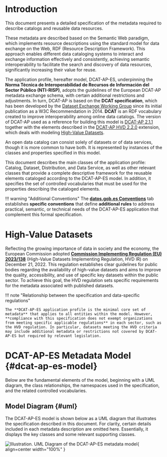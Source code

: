 # Introduction

This document presents a detailed specification of the metadata required to describe catalogs and reusable data resources.

These metadata are described based on the Semantic Web paradigm, which implements resource descriptions using the standard model for data exchange on the Web, RDF (Resource Description Framework). This approach enables different data cataloging systems to interact and exchange information effectively and consistently, achieving semantic interoperability to facilitate the search and discovery of data resources, significantly increasing their value for reuse.

The application profile, hereafter model, DCAT-AP-ES, underpinning the **Norma Técnica de Interoperabilidad de Recursos de Información del Sector Público (NTI-RISP)**, adopts the guidelines of the European DCAT-AP metadata exchange schema, with certain additional restrictions and adjustments. In turn, DCAT-AP is based on the **DCAT specification**, which has been developed by the [Dataset Exchange Working Group](https://www.w3.org/2017/dxwg/) since its initial publication as a W3C Recommendation in 2014. **DCAT** is an RDF vocabulary created to improve interoperability among online data catalogs. The version of DCAT-AP used as a reference for building this model is [DCAT-AP 2.1.1](https://joinup.ec.europa.eu/collection/semic-support-centre/solution/dcat-application-profile-data-portals-europe/release/211) together with the elements described in the [DCAT-AP HVD 2.2.0](https://semiceu.github.io/DCAT-AP/releases/2.2.0-hvd/) extension, which deals with modeling [High-Value Datasets](https://datos.gob.es/es/noticia/europa-define-los-conjuntos-de-datos-de-alto-valor-que-el-sector-publico-tendra-que-abrir).

An open data catalog can consist solely of datasets or of data services, though it is more common to have both. It is represented by instances of the classes and properties specified in this model.

This document describes the main classes of the application profile: Catalog, Dataset, Distribution, and Data Service, as well as other relevant classes that provide a complete descriptive framework for the reusable elements cataloged according to the DCAT-AP-ES model. In addition, it specifies the set of controlled vocabularies that must be used for the properties describing the cataloged elements.

!!! warning "Additional Conventions"
    The [**datos.gob.es Conventions**](./conventions) tab establishes **specific conventions** that define **additional rules** to address practical, semantic, or technical needs of the DCAT-AP-ES application that complement this formal specification.

# High-Value Datasets

Reflecting the growing importance of data in society and the economy, the European Commission adopted [**Commission Implementing Regulation (EU) 2023/138**](https://eur-lex.europa.eu/legal-content/ES/TXT/HTML/?uri=CELEX:32023R0138) (High-Value Datasets Implementing Regulation, HVD IR) on December 21, 2022. This regulation establishes clear guidelines for public bodies regarding the availability of high-value datasets and aims to improve the quality, accessibility, and use of specific key datasets within the public sector. To achieve this goal, the HVD regulation sets specific requirements for the metadata associated with published datasets.

!!! note "Relationship between the specification and data-specific regulations"

    The **DCAT-AP-ES application profile is the minimal core set of metadata** that applies to all entities within the model. However, **compliance with this specification does not exempt organizations from meeting specific applicable regulations** in each sector, such as the HVD regulation. In particular, datasets meeting the HVD criteria may include additional metadata or restrictions not covered by DCAT-AP-ES but required by relevant legislation.

# DCAT-AP-ES Metadata Model {#dcat-ap-es-model}

Below are the fundamental elements of the model, beginning with a UML diagram, the class relationships, the namespaces used in the specification, and the related controlled vocabularies.

## Model Diagram {#uml}

The DCAT-AP-ES model is shown below as a UML diagram that illustrates the specification described in this document. For clarity, certain details included in each metadata description are omitted here. Essentially, it displays the key classes and some relevant supporting classes.

![](img/uml/dcat-ap-es.drawio "Illustration. UML Diagram of the DCAT-AP-ES metadata model"){ align=center width="100%" }